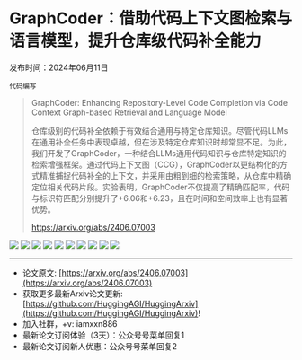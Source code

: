 # GraphCoder：借助代码上下文图检索与语言模型，提升仓库级代码补全能力
发布时间：2024年06月11日

`代码编写`
> GraphCoder: Enhancing Repository-Level Code Completion via Code Context Graph-based Retrieval and Language Model
>
> 仓库级别的代码补全依赖于有效结合通用与特定仓库知识。尽管代码LLMs在通用补全任务中表现卓越，但在涉及特定仓库知识时却常显不足。为此，我们开发了GraphCoder，一种结合LLMs通用代码知识与仓库特定知识的检索增强框架。通过代码上下文图（CCG），GraphCoder以更结构化的方式精准捕捉代码补全的上下文，并采用由粗到细的检索策略，从仓库中精确定位相关代码片段。实验表明，GraphCoder不仅提高了精确匹配率，代码与标识符匹配分别提升了+6.06和+6.23，且在时间和空间效率上也有显著优势。
>
> https://arxiv.org/abs/2406.07003

![](https://raw.githubusercontent.com/HuggingAGI/HuggingArxiv/main/paper_images/2406.07003/x1.png)
![](https://raw.githubusercontent.com/HuggingAGI/HuggingArxiv/main/paper_images/2406.07003/x2.png)
![](https://raw.githubusercontent.com/HuggingAGI/HuggingArxiv/main/paper_images/2406.07003/x3.png)
![](https://raw.githubusercontent.com/HuggingAGI/HuggingArxiv/main/paper_images/2406.07003/x4.png)
![](https://raw.githubusercontent.com/HuggingAGI/HuggingArxiv/main/paper_images/2406.07003/x5.png)
![](https://raw.githubusercontent.com/HuggingAGI/HuggingArxiv/main/paper_images/2406.07003/x6.png)
![](https://raw.githubusercontent.com/HuggingAGI/HuggingArxiv/main/paper_images/2406.07003/x7.png)
![](https://raw.githubusercontent.com/HuggingAGI/HuggingArxiv/main/paper_images/2406.07003/x8.png)
![](https://raw.githubusercontent.com/HuggingAGI/HuggingArxiv/main/paper_images/2406.07003/x9.png)
![](https://raw.githubusercontent.com/HuggingAGI/HuggingArxiv/main/paper_images/2406.07003/x10.png)

<hr />

- 论文原文: [https://arxiv.org/abs/2406.07003](https://arxiv.org/abs/2406.07003)
- 获取更多最新Arxiv论文更新: [https://github.com/HuggingAGI/HuggingArxiv](https://github.com/HuggingAGI/HuggingArxiv)!
- 加入社群，+v: iamxxn886
- 最新论文订阅体验（3天）：公众号号菜单回复1
- 最新论文订阅新人优惠：公众号号菜单回复2